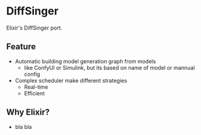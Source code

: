 # DiffSinger

Elixir's DiffSinger port.

## Feature

* Automatic building model generation graph from models
  - like ConfyUI or Simulink, but its based on name of model or mannual config
* Complex scheduler make different strategies
  - Real-time
  - Efficient

## Why Elixir?

* bla bla

